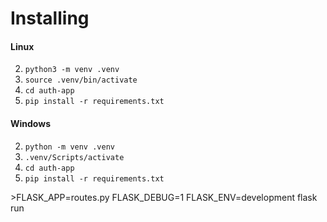 # Installing

#### Linux
2. `python3 -m venv .venv`
3. `source .venv/bin/activate`
4. `cd auth-app`
5. `pip install -r requirements.txt`
   
#### Windows
2. `python -m venv .venv`
3. `.venv/Scripts/activate`
4. `cd auth-app`
5. `pip install -r requirements.txt`

\>FLASK_APP=routes.py FLASK_DEBUG=1 FLASK_ENV=development flask run